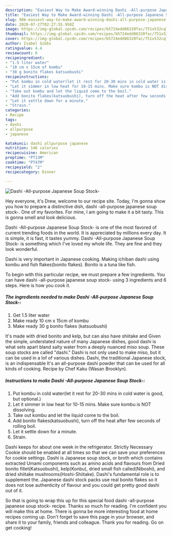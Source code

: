```yaml
---
description: "Easiest Way to Make Award-winning Dashi -All-purpose Japanese Soup Stock-"
title: "Easiest Way to Make Award-winning Dashi -All-purpose Japanese Soup Stock-"
slug: 986-easiest-way-to-make-award-winning-dashi-all-purpose-japanese-soup-stock
date: 2020-07-27T02:27:55.950Z
image: https://img-global.cpcdn.com/recipes/b5724edd86320fac/751x532cq70/dashi-all-purpose-japanese-soup-stock-recipe-main-photo.jpg
thumbnail: https://img-global.cpcdn.com/recipes/b5724edd86320fac/751x532cq70/dashi-all-purpose-japanese-soup-stock-recipe-main-photo.jpg
cover: https://img-global.cpcdn.com/recipes/b5724edd86320fac/751x532cq70/dashi-all-purpose-japanese-soup-stock-recipe-main-photo.jpg
author: Isabel Gibbs
ratingvalue: 4.4
reviewcount: 6
recipeingredient:
- "1.5 liter water"
- "10 cm x 15cm of kombu"
- "30 g bonito flakes katsuobushi"
recipeinstructions:
- "Put kombu in cold water(let it rest for 20-30 mins in cold water is good, but optional.)"
- "Let it simmer in low heat for 10-15 mins. Make sure kombu is NOT dissolving."
- "Take out kombu and let the liquid come to the boil."
- "Add bonito flakes(katsuobushi), turn off the heat after few seconds of rolling boil."
- "Let it settle down for a minute."
- "Strain."
categories:
- Recipe
tags:
- dashi
- allpurpose
- japanese

katakunci: dashi allpurpose japanese 
nutrition: 146 calories
recipecuisine: American
preptime: "PT13M"
cooktime: "PT47M"
recipeyield: "2"
recipecategory: Dinner

---
```



![Dashi -All-purpose Japanese Soup Stock-](https://img-global.cpcdn.com/recipes/b5724edd86320fac/751x532cq70/dashi-all-purpose-japanese-soup-stock-recipe-main-photo.jpg)

Hey everyone, it's Drew, welcome to our recipe site. Today, I'm gonna show you how to prepare a distinctive dish, dashi -all-purpose japanese soup stock-. One of my favorites. For mine, I am going to make it a bit tasty. This is gonna smell and look delicious.

Dashi -All-purpose Japanese Soup Stock- is one of the most favored of current trending foods in the world. It is appreciated by millions every day. It is simple, it is fast, it tastes yummy. Dashi -All-purpose Japanese Soup Stock- is something which I've loved my whole life. They are fine and they look wonderful.

Dashi is very important in Japanese cooking. Making ichiban dashi using kombu and fish flakes(bonito flakes). Bonito is a tuna like fish.


To begin with this particular recipe, we must prepare a few ingredients. You can have dashi -all-purpose japanese soup stock- using 3 ingredients and 6 steps. Here is how you cook it.

<!--inarticleads1-->

##### The ingredients needed to make Dashi -All-purpose Japanese Soup Stock-:

1. Get 1.5 liter water
1. Make ready 10 cm x 15cm of kombu
1. Make ready 30 g bonito flakes (katsuobushi)


It&#39;s made with dried bonito and kelp, but can also have shiitake and Given the simple, understated nature of many Japanese dishes, good dashi is what sets apart bland salty water from a deeply nuanced miso soup. These soup stocks are called &#34;dashi.&#34; Dashi is not only used to make miso, but it can be used in a lof of various dishes. Dashi, the traditional Japanese stock, is an indispensable It&#39;s an all-purpose dashi powder that can be used for all kinds of cooking. Recipe by Chef Kaku (Wasan Brooklyn). 

<!--inarticleads2-->

##### Instructions to make Dashi -All-purpose Japanese Soup Stock-:

1. Put kombu in cold water(let it rest for 20-30 mins in cold water is good, but optional.)
1. Let it simmer in low heat for 10-15 mins. Make sure kombu is NOT dissolving.
1. Take out kombu and let the liquid come to the boil.
1. Add bonito flakes(katsuobushi), turn off the heat after few seconds of rolling boil.
1. Let it settle down for a minute.
1. Strain.


Dashi keeps for about one week in the refrigerator. Strictly Necessary Cookie should be enabled at all times so that we can save your preferences for cookie settings. Dashi is Japanese soup stock, or broth which contains extracted Umami components such as amino acids and flavours from Dried bonito fillet(Katsuobushi), kelp(Konbu), dried small fish called(Niboshi), and dried shiitake mushrooms(Hoshi-Shiitake). Dashi&#39;s fundamental role is to supplement the. Japanese dashi stock packs use real bonito flakes so it does not lose authenticity of flavour and you could get pretty good dashi out of it. 

So that is going to wrap this up for this special food dashi -all-purpose japanese soup stock- recipe. Thanks so much for reading. I'm confident you will make this at home. There is gonna be more interesting food at home recipes coming up. Don't forget to save this page in your browser, and share it to your family, friends and colleague. Thank you for reading. Go on get cooking!
